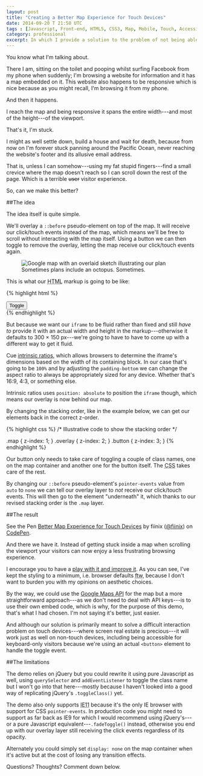 ```yaml
---
layout: post
title: "Creating a Better Map Experience for Touch Devices"
date: 2014-09-20 T 21:50 UTC
tags : [Javascript, Front-end, HTML5, CSS3, Map, Mobile, Touch, Accessibility]
category: professional
excerpt: In which I provide a solution to the problem of not being able to scroll the viewport on touch devices because I'm stuck inside a stupid map that is covering the entire viewport.
---
```

You know what I'm talking about.

There I am, sitting on the toilet and pooping whilst surfing Facebook from my phone when suddenly; I'm browsing a website for information and it has a map embedded on it. This website also happens to be responsive which is nice because as you might recall, I'm browsing it from my phone.

And then it happens.

I reach the map and being responsive it spans the entire width---and most of the height---of the viewport.

That's it, I'm stuck.

I might as well settle down, build a house and wait for death, because from now on I'm forever stuck panning around the Pacific Ocean, never reaching the website's footer and its allusive email address.

That is, unless I can somehow---using my fat stupid fingers---find a small crevice where the map doesn't reach so I can scroll down the rest of the page. Which is a terrible <del>user</del> visitor experience.

So, can we make this better?

##The idea

The idea itself is quite simple.

We'll overlay a `::before` pseudo-element on top of the map. It will receive our click/touch events instead of the map, which means we'll be free to scroll without interacting with the map itself. Using a button we can then toggle to remove the overlay, letting the map receive our click/touch events again.

<figure>
	<img class="js-lazy-load" data-original="/assets/posts/2014/september/creating-a-better-map-experience-for-touch-devices/2014-09-19-illustration.jpg" alt="Google map with an overlaid sketch illustrating our plan">
	<figcaption>Sometimes plans include an octopus. Sometimes.</figcaption>
</figure>

This is what our <abbr title="HyperText Markup Language">HTML</abbr> markup is going to be like:

{% highlight html %}
<div class="map-container">
	<!-- Google embed code (iframe) here -->
	<button>Toggle</button>
</div>
{% endhighlight %}

But because we want our `iframe` to be fluid rather than fixed and still *have to* provide it with an actual width and height in the markup---otherwise it defaults to 300 × 150 px---we're going to have to have to come up with a different way to get it fluid.

Cue [intrinsic ratios][alist], which allows browsers to determine the iframe's dimensions based on the width of its containing block. In our case that's going to be `100%` and by adjusting the `padding-bottom` we can change the aspect ratio to always be appropriately sized for any device. Whether that's 16:9, 4:3, or something else.

Intrinsic ratios uses `position: absolute` to position the `iframe` though, which means our overlay is now behind our map.

By changing the stacking order, like in the example below, we can get our elements back in the correct z-order.

{% highlight css %}
/* Illustrative code to show the stacking order */

.map {
	z-index: 1;
}
.overlay {
	z-index: 2;
}
.button {
	z-index: 3;
}
{% endhighlight %}

Our button only needs to take care of toggling a couple of class names, one on the map container and another one for the button itself. The <abbr title="Cascading Style Sheets">CSS</abbr> takes care of the rest.

By changing our `::before` pseudo-element's `pointer-events` value from `auto` to `none` we can tell our overlay layer to *not* receive our click/touch events. This will then go to the element "underneath" it, which thanks to our revised stacking order is the `.map` layer.

##The result

<p data-height="600" data-theme-id="8619" data-slug-hash="zdBue" data-default-tab="result" data-user="fiinix" class='codepen'>See the Pen <a href='http://codepen.io/fiinix/pen/zdBue/'>Better Map Experience for Touch Devices</a> by fiinix (<a href='http://codepen.io/fiinix'>@fiinix</a>) on <a href='http://codepen.io'>CodePen</a>.</p>
<script async src="//codepen.io/assets/embed/ei.js"></script>

And there we have it. Instead of getting stuck inside a map when scrolling the viewport your visitors can now enjoy a less frustrating browsing experience.

I encourage you to have a [play with it and improve it][codepen]. As you can see, I've kept the styling to a minimum, i.e. browser defaults <abbr title="for the win">ftw</abbr>, because I don't want to burden you with my opinions on aesthetic choices.

By the way, we could use the [Google Maps API][api] for the map but a more straightforward approach---as we don't need to deal with API keys---is to use their own embed code, which is why, for the purpose of this demo, that's what I had chosen. I'm not saying it's better, just easier.

And although our solution is primarily meant to solve a difficult interaction problem on touch devices---where screen real estate is precious---it will work just as well on non-touch devices, including being accessible for keyboard-only visitors because we're using an actual `<button>` element to handle the toggle event.

##The limitations

The demo relies on jQuery but you could rewrite it using pure Javascript as well, using `querySelector` and `addEventListener` to toggle the class name but I won't go into that here---mostly because I haven't looked into a good way of replicating jQuery's `.toggleClass()` yet.

The demo also only supports <abbr title="Internet Explorer 11">IE11</abbr> because it's the only <abbr>IE</abbr> browser with support for <abbr>CSS</abbr> `pointer-events`. In production code  you might need to support as far back as <abbr>IE9</abbr> for which I would recommend using jQuery's---or a pure Javascript equivalent---`.fadeToggle()` instead, otherwise you end up with our overlay layer still receiving the click events regardless of its opacity.

Alternately you could simply set `display: none` on the map container when it's active but at the cost of losing any transition effects.

Questions? Thoughts? Comment down below.

[alist]: http://alistapart.com/article/creating-intrinsic-ratios-for-video/
[api]: https://developers.google.com/maps/
[codepen]: http://codepen.io/fiinix/pen/zdBue